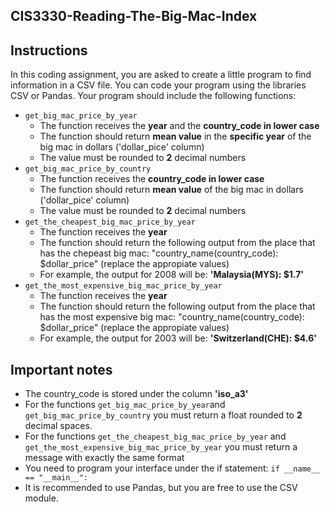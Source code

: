 ## CIS3330-Reading-The-Big-Mac-Index

## Instructions

In this coding assignment, you are asked to create a little program to find information in a CSV file. You can code your program using the libraries CSV or Pandas.
Your program should include the following functions:

* `get_big_mac_price_by_year`
  + The function receives the **year** and the **country_code in lower case**
  + The function should return **mean value** in the **specific year** of the big mac in dollars ('dollar_pice' column)
  + The value must be rounded to **2** decimal numbers
* `get_big_mac_price_by_country`
  + The function receives the **country_code in lower case**
  + The function should return **mean value** of the big mac in dollars ('dollar_pice' column)
  + The value must be rounded to **2** decimal numbers
* `get_the_cheapest_big_mac_price_by_year`
  + The function receives the **year** 
  + The function should return the following output from the place that has the chepeast big mac: "country_name(country_code): $dollar_price" (replace the appropiate values)
  + For example, the output for 2008 will be: **'Malaysia(MYS): $1.7'**
* `get_the_most_expensive_big_mac_price_by_year`
  + The function receives the **year** 
  + The function should return the following output from the place that has the most expensive big mac: "country_name(country_code): $dollar_price" (replace the appropiate values)
  + For example, the output for 2003 will be: **'Switzerland(CHE): $4.6'**

## Important notes

* The country_code is stored under the column **'iso_a3'**
* For the functions `get_big_mac_price_by_year`and `get_big_mac_price_by_country` you must return a float rounded to **2** decimal spaces.
* For the functions `get_the_cheapest_big_mac_price_by_year` and `get_the_most_expensive_big_mac_price_by_year` you must return a message with exactly the same format
* You need to program your interface under the if statement: `if __name__ == "__main__":`
* It is recommended to use Pandas, but you are free to use the CSV module.